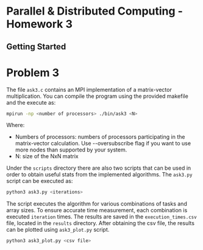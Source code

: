# Parallel & Distributed Computing - Homework 3

## Getting Started

# Problem 3

The file `ask3.c` contains an MPI implementation of a matrix-vector multiplication.
You can compile the program using the provided makefile and the execute as:

```bash
mpirun -np <number of processors> ./bin/ask3 <N>
```

Where:
- Numbers of processors: numbers of processors participating in the matrix-vector calculation. Use --oversubscribe flag if you want to use more nodes than supported by your system.
- N: size of the NxN matrix

Under the `scripts` directory there are also two scripts that can be used in order to obtain useful stats from the implemented algorithms. The `ask3.py` script can be executed as:

```bash
python3 ask3.py <iterations>
```

The script executes the algorithm for various combinations of tasks and array sizes. To ensure accurate time measurement, each combination is executed `iteration` times. The results are saved in the `execution_times.csv` file, located in the `results` directory. After obtaining the csv file, the results can be plotted using `ask3_plot.py` script.

```bash
python3 ask3_plot.py <csv file>
```